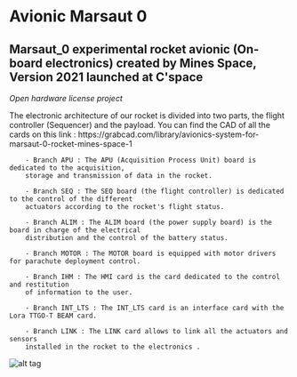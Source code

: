 <h1>Avionic Marsaut 0</h1>
        
<h2>Marsaut_0 experimental rocket avionic (On-board electronics) created by Mines Space, Version 2021 launched at C'space</h2>

*Open hardware license project*

<p>The electronic architecture of our rocket is divided into two parts, the flight controller (Sequencer) and the payload.
You can find the CAD of all the cards on this link : https://grabcad.com/library/avionics-system-for-marsaut-0-rocket-mines-space-1 </p>
        
        - Branch APU : The APU (Acquisition Process Unit) board is dedicated to the acquisition, 
        storage and transmission of data in the rocket.

        - Branch SEQ : The SEQ board (the flight controller) is dedicated to the control of the different 
        actuators according to the rocket's flight status.

        - Branch ALIM : The ALIM board (the power supply board) is the board in charge of the electrical 
        distribution and the control of the battery status.

        - Branch MOTOR : The MOTOR board is equipped with motor drivers for parachute deployment control.

        - Branch IHM : The HMI card is the card dedicated to the control and restitution 
        of information to the user.

        - Branch INT_LTS : The INT_LTS card is an interface card with the Lora TTGO-T BEAM card.

        - Branch LINK : The LINK card allows to link all the actuators and sensors 
        installed in the rocket to the electronics .

![alt tag](https://github.com/axpaul/Avionic_Marsaut0/blob/3b93ca48c7310d51b4f38008a7691d3c2e0785c7/Pictures/1.png)
